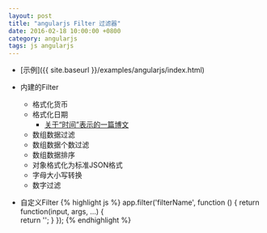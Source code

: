 ```yaml
---
layout: post
title: "angularjs Filter 过滤器"
date: 2016-02-18 10:00:00 +0800
category: angularjs
tags: js angularjs
---
```


* [示例]({{ site.baseurl }}/examples/angularjs/index.html)

* 内建的Filter
    * 格式化货币
    * 格式化日期
        * [关于“时间”表示的一篇博文](https://segmentfault.com/a/1190000004292140?from=singlemessage&isappinstalled=0#rd)
    * 数组数据过滤
    * 数组数据个数过滤
    * 数组数据排序
    * 对象格式化为标准JSON格式
    * 字母大小写转换
    * 数字过滤 

* 自定义Filter
{% highlight js %}
app.filter('filterName', function () {
    return function(input, args, ...) {        
        return '';
    }
});
{% endhighlight %}
